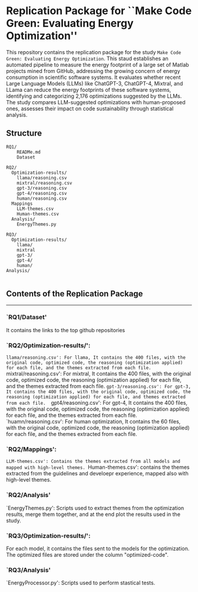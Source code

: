 # Replication Package for ``Make Code Green: Evaluating Energy Optimization''
This repository contains the replication package for the study `Make Code Green: Evaluating Energy Optimization`.
This staud establishes an automated pipeline to measure the energy footprint of a large set of Matlab projects mined from GitHub, addressing the growing concern of energy consumption in scientific software systems.
It evaluates whether recent Large Language Models (LLMs) like ChatGPT-3, ChatGPT-4, Mixtral, and LLama can reduce the energy footprints of these software systems, identifying and categorizing 2,176 optimizations suggested by the LLMs.
The study compares LLM-suggested optimizations with human-proposed ones, assesses their impact on code sustainability through statistical analysis.

## Structure
```
RQ1/
    READMe.md
    Dataset

RQ2/
  Optimization-results/
    llama/reasoning.csv
    mixtral/reasoning.csv
    gpt-3/reasoning.csv
    gpt-4/reasoning.csv
    human/reasoning.csv
  Mappings
    LLM-themes.csv
    Human-themes.csv
  Analysis/
    EnergyThemes.py

RQ3/
  Optimization-results/
    llama/
    mixtral
    gpt-3/
    gpt-4/
    human/
Analysis/


```

## Contents of the Replication Package
---
###  `RQ1/Dataset'
It contains the links to the top github repositories

### `RQ2/Optimization-results/':
`llama/reasoning.csv': For llama, It contains the 400 files, with the original code, optimized code, the reasoning (optimization applied) for each file, and the themes extracted from each file. 
`mixtral/reasoning.csv': For mixtral, It contains the 400 files, with the original code, optimized code, the reasoning (optimization applied) for each file, and the themes extracted from each file. 
`gpt-3/reasoning.csv': For gpt-3, It contains the 400 files, with the original code, optimized code, the reasoning (optimization applied) for each file, and themes extracted from each file. 
`gpt4/reasoning.csv': For gpt-4, It contains the 400 files, with the original code, optimized code, the reasoning (optimization applied) for each file, and the themes extracted from each file. 
`huamn/reasoning.csv': For human optimization, It contains the 60 files, with the original code, optimized code, the reasoning (optimization applied) for each file, and the themes extracted from each file. 

### `RQ2/Mappings':
  `LLM-themes.csv': Contains the themes extracted from all models and mapped with high-level themes.
  `Human-themes.csv':  contains the themes extracted from the guidelines and develoepr experience, mapped also with high-level themes.

### `RQ2/Analysis'
`EnergyThemes.py': Scripts used to extract themes from the optimization results, merge them together, and at the end plot the results used in the study.

### `RQ3/Optimization-results/': 
For each model, it contains the files sent to the models for the optimization. The optimized files are stored under the column "optimized-code". 

### `RQ3/Analysis'
`EnergyProcessor.py': Scripts used to perform stastical tests.
